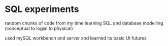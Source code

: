 # SQL experiments

random chunks of code from my time learning SQL and database modelling (conceptual to logial to physical)

used mySQL workbench and server and learned its basic UI futures